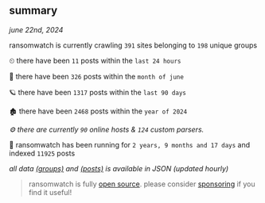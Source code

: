 
## summary
_june 22nd, 2024_

ransomwatch is currently crawling `391` sites belonging to `198` unique groups

⏲ there have been `11` posts within the `last 24 hours`

🦈 there have been `326` posts within the `month of june`

🪐 there have been `1317` posts within the `last 90 days`

🏚 there have been `2468` posts within the `year of 2024`

_⚙️ there are currently `90` online hosts & `124` custom parsers._

🦕 ransomwatch has been running for `2 years, 9 months and 17 days` and indexed `11925` posts

_all data  [(groups)](http://ransomwhat.telemetry.ltd/groups) and [(posts)](http://ransomwhat.telemetry.ltd/posts) is available in JSON (updated hourly)_

> ransomwatch is fully [open source](https://github.com/joshhighet/ransomwatch#ransomwatch--). please consider [sponsoring](https://github.com/sponsors/joshhighet) if you find it useful!
